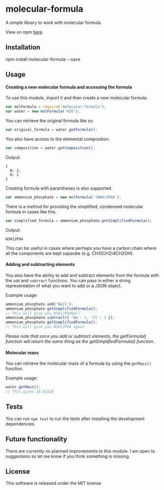 # molecular-formula
A simple library to work with molecular formula.

View on npm [here](https://www.npmjs.com/package/molecular-formula).


## Installation
npm install molecular-formula --save

## Usage
#### Creating a new molecular formula and accessing the formula
To use this module, import it and then create a new molecular formula.
``` javascript
var molFormula = require('molecular-formula');
var water = new molFormula('H2O');
```
You can retrieve the original formula like so.
``` javascript
var original_formula = water.getFormula();
```
You also have access to the elemental composition.
``` javascript
var composition = water.getComposition();
```
Output:
```
{
  H: 2,
  O: 1
}
```
Creating formula with parantheses is also supported.
``` javascript
var ammonium_phosphate = new molFormula('(NH4)3PO4');
```
There is a method for providing the simplified, condensed molecular formula in cases like this.
``` javascript
var simplified_formula = ammonium_phosphate.getSimplifiedFormula();
```
Output:
```
N3H12PO4
```
This can be useful in cases where perhaps you have a carbon chain where all the components are kept separate (e.g. CH3(CH2)4CH2OH).

#### Adding and subtracting elements
You also have the ability to add and subtract elements from the formula with the ```add``` and ```subtract``` functions. You can pass in either a string representation of what you want to add or a JSON object.

Example usage:
``` javascript
ammonium_phosphate.add('NaCl');
ammonium_phosphate.getSimplifiedFormula();
// This will give you N3H12PO4NaCl
ammonium_phosphate.subtract({ 'Na': 1, 'Cl': 1 });
ammonium_phosphate.getSimplifiedFormula();
// This will give you N3H12PO4 again
```

*Please note that once you add or subtract elements, the getFormula() function will return the same thing as the getSimplifiedFormula() function.*

#### Molecular mass
You can retrieve the molecular mass of a formula by using the ```getMass()``` function.

Example usage:
``` javascript
water.getMass();
// This gives 18.01528
```

## Tests
You can run `npm test` to run the tests after installing the development dependencies.

## Future functionality
There are currently no planned improvements to this module. I am open to suggestions so let me know if you think something is missing.

## License
This software is released under the MIT license
